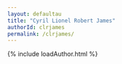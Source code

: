 ```yaml
---
layout: defaultau
title: "Cyril Lionel Robert James"
authorId: clrjames
permalink: /clrjames/
---
```

{% include loadAuthor.html %}
<script>
    $(document).ready(function(){
        showAuthorBio('{{ page.authorId }}');
   });
</script>
